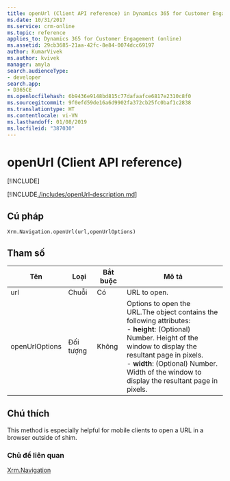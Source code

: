 ```yaml
---
title: openUrl (Client API reference) in Dynamics 365 for Customer Engagement| MicrosoftDocs
ms.date: 10/31/2017
ms.service: crm-online
ms.topic: reference
applies_to: Dynamics 365 for Customer Engagement (online)
ms.assetid: 29cb3685-21aa-42fc-8e84-0074dcc69197
author: KumarVivek
ms.author: kvivek
manager: amyla
search.audienceType:
- developer
search.app:
- D365CE
ms.openlocfilehash: 6b9436e9148bd815c77dafaafce6817e2310c8f0
ms.sourcegitcommit: 9f0efd59de16a6d9902fa372cb25fc0baf1c2838
ms.translationtype: HT
ms.contentlocale: vi-VN
ms.lasthandoff: 01/08/2019
ms.locfileid: "387030"
---
```

# <a name="openurl-client-api-reference"></a>openUrl (Client API reference)

[!INCLUDE[](../../../../includes/cc_applies_to_update_9_0_0.md)]

[!INCLUDE[./includes/openUrl-description.md](./includes/openUrl-description.md)]

## <a name="syntax"></a>Cú pháp

`Xrm.Navigation.openUrl(url,openUrlOptions)`

## <a name="parameters"></a>Tham số

|Tên |Loại |Bắt buộc |Mô tả |
|---|---|---|---|
|url|Chuỗi|Có|URL to open.|
|openUrlOptions|Đối tượng|Không|Options to open the URL.The object contains the following attributes:<br/>- **height**: (Optional) Number. Height of the window to display the resultant page in pixels.<br/>- **width**: (Optional) Number. Width of the window to display the resultant page in pixels.|

## <a name="remarks"></a>Chú thích

This method is especially helpful for mobile clients to open a URL in a browser outside of shim.

 ### <a name="related-topics"></a>Chủ đề liên quan

[Xrm.Navigation](../xrm-navigation.md)

